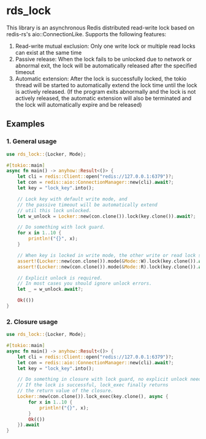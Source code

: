 # rds_lock

This library is an asynchronous Redis distributed read-write lock based on redis-rs's aio::ConnectionLike. Supports the following features:

1. Read-write mutual exclusion: Only one write lock or multiple read locks can exist at the same time
2. Passive release: When the lock fails to be unlocked due to network or abnormal exit, the lock will be automatically released after the specified timeout
3. Automatic extension: After the lock is successfully locked, the tokio thread will be started to automatically extend the lock time until the lock is actively released. (If the program exits abnormally and the lock is not actively released, the automatic extension will also be terminated and the lock will automatically expire and be released)

## Examples

### 1. General usage

```rust
use rds_lock::{Locker, Mode};

#[tokio::main]
async fn main() -> anyhow::Result<()> {
    let cli = redis::Client::open("redis://127.0.0.1:6379")?;
    let con = redis::aio::ConnectionManager::new(cli).await?;
    let key = "lock_key".into();

    // Lock key with default write mode, and 
    // the passive timeout will be automatically extend 
    // util this lock unlocked.
    let w_unlock = Locker::new(con.clone()).lock(key.clone()).await?;

    // Do something with lock guard.
    for x in 1..10 {
        println!("{}", x);
    }

    // When key is locked in write mode, the other write or read lock should fail.
    assert!(Locker::new(con.clone()).mode(&Mode::W).lock(key.clone()).await.is_err());
    assert!(Locker::new(con.clone()).mode(&Mode::R).lock(key.clone()).await.is_err());

    // Explicit unlock is required.
    // In most cases you should ignore unlock errors.
    let _ = w_unlock.await?;

    Ok(())
}
 ```

### 2. Closure usage

```rust
use rds_lock::{Locker, Mode};

#[tokio::main]
async fn main() -> anyhow::Result<()> {
    let cli = redis::Client::open("redis://127.0.0.1:6379")?;
    let con = redis::aio::ConnectionManager::new(cli).await?;
    let key = "lock_key".into();

    // Do something in closure with lock guard, no explicit unlock needed.
    // If the lock is successful, lock_exec finally returns 
    // the return value of the closure.
    Locker::new(con.clone()).lock_exec(key.clone(), async {
        for x in 1..10 {
            println!("{}", x);
        }
        Ok(())
    }).await
}

 ```
